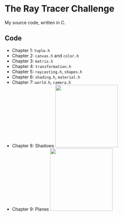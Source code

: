 # The Ray Tracer Challenge

My source code, written in C.

## Code

- Chapter 1: `tuple.h`
- Chapter 2: `canvas.h` and `color.h`
- Chapter 3: `matrix.h`
- Chapter 4: `transformation.h`
- Chapter 5: `raycasting.h`, `shapes.h`
- Chapter 6: `shading.h`, `material.h`
- Chapter 7: `world.h`, `camera.h`
- Chapter 8: Shadows
  <a href="media/7world.jpg"><img src="media/thumbs/7world.jpg" width="200" /></a>
- Chapter 9: Planes
  <a href="media/9plane.jpg"><img src="media/thumbs/9plane.jpg" width="200" /></a>
